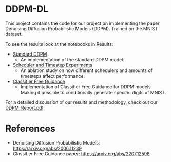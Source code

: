 # DDPM-DL
This project contains the code for our project on implementing the paper Denoising Diffusion Probabilistic Models (DDPM). Trained on the MNIST dataset. 



To see the results look at the notebooks in Results:
- [Standard DDPM](Results/Standard_DDPM.ipynb)
  - An implementation of the standard DDPM model.
- [Scheduler and Timestep Experiments](Results/DDPM_Schedulers_n_Timesteps.ipynb)
  - An ablation study on how different schedulers and amounts of timesteps affect performance.
- [Classifier Free Guidance](Results/DDPM_CFG.ipynb)
  - Implementation of Classifier Free Guidance for DDPM models. Making it possible to conditionally generate specific digits of MNIST.

For a detailed discussion of our results and methodology, check out our [DDPM_Report.pdf](path/to/DDPM_Report.pdf).













# References
- Denoising Diffusion Probabilistic Models: https://arxiv.org/abs/2006.11239
- Classifier Free Guidance paper: https://arxiv.org/abs/2207.12598
